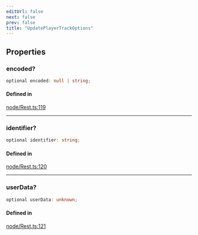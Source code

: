 ```yaml
---
editUrl: false
next: false
prev: false
title: "UpdatePlayerTrackOptions"
---
```


## Properties

<a id="encoded" name="encoded"></a>

### encoded?

```ts
optional encoded: null | string;
```

#### Defined in

[node/Rest.ts:119](https://github.com/shipgirlproject/shoukaku/blob/428f92c432a1875d1770e54c312147a1f47a448d/src/node/Rest.ts#L119)

***

<a id="identifier" name="identifier"></a>

### identifier?

```ts
optional identifier: string;
```

#### Defined in

[node/Rest.ts:120](https://github.com/shipgirlproject/shoukaku/blob/428f92c432a1875d1770e54c312147a1f47a448d/src/node/Rest.ts#L120)

***

<a id="userdata" name="userdata"></a>

### userData?

```ts
optional userData: unknown;
```

#### Defined in

[node/Rest.ts:121](https://github.com/shipgirlproject/shoukaku/blob/428f92c432a1875d1770e54c312147a1f47a448d/src/node/Rest.ts#L121)
